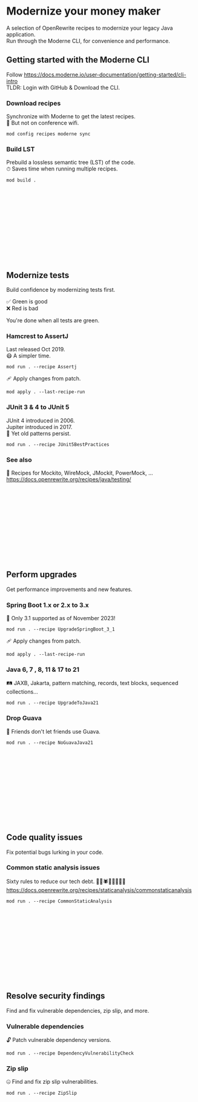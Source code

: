 # Modernize your money maker
A selection of OpenRewrite recipes to modernize your legacy Java application.  
Run through the Moderne CLI, for convenience and performance.

## Getting started with the Moderne CLI
Follow https://docs.moderne.io/user-documentation/getting-started/cli-intro  
TLDR: Login with GitHub & Download the CLI.

### Download recipes
Synchronize with Moderne to get the latest recipes.  
🐌 But not on conference wifi.
```shell
mod config recipes moderne sync
```

### Build LST
Prebuild a lossless semantic tree (LST) of the code.  
⏱ Saves time when running multiple recipes.
```shell
mod build .
```

\
\
\
\
\
\
\
\
\
\
<br>

## Modernize tests
Build confidence by modernizing tests first.

✅ Green is good   
❌ Red is bad  

You're done when all tests are green.

### Hamcrest to AssertJ
Last released Oct 2019.  
😷 A simpler time.
```shell
mod run . --recipe Assertj
```

🩹 Apply changes from patch.
```shell
mod apply . --last-recipe-run
```

### JUnit 3 & 4 to JUnit 5
JUnit 4 introduced in 2006.  
Jupiter introduced in 2017.  
🤷 Yet old patterns persist.
```shell
mod run . --recipe JUnit5BestPractices
```

### See also
🍹 Recipes for Mockito, WireMock, JMockit, PowerMock, ...
https://docs.openrewrite.org/recipes/java/testing/

\
\
\
\
\
\
\
\
\
\
<br>

## Perform upgrades
Get performance improvements and new features.

### Spring Boot 1.x or 2.x to 3.x
🍃 Only 3.1 supported as of November 2023!
```shell
mod run . --recipe UpgradeSpringBoot_3_1
```
🩹 Apply changes from patch.
```shell
mod apply . --last-recipe-run
```

### Java 6, 7 , 8, 11 & 17 to 21
🛤 JAXB, Jakarta, pattern matching, records, text blocks, sequenced collections...
```shell
mod run . --recipe UpgradeToJava21
```

### Drop Guava
🤝 Friends don't let friends use Guava.
```shell
mod run . --recipe NoGuavaJava21
```

\
\
\
\
\
\
\
\
\
\
<br>

## Code quality issues
Fix potential bugs lurking in your code.

### Common static analysis issues
Sixty rules to reduce our tech debt. 🐛🐞🕷🐜🐝🦗🦟🦂  
https://docs.openrewrite.org/recipes/staticanalysis/commonstaticanalysis
```shell
mod run . --recipe CommonStaticAnalysis
```

\
\
\
\
\
\
\
\
\
\
<br>

## Resolve security findings
Find and fix vulnerable dependencies, zip slip, and more.

### Vulnerable dependencies
🔓 Patch vulnerable dependency versions.
```shell
mod run . --recipe DependencyVulnerabilityCheck
```

### Zip slip
🤐 Find and fix zip slip vulnerabilities.
```shell
mod run . --recipe ZipSlip
```
